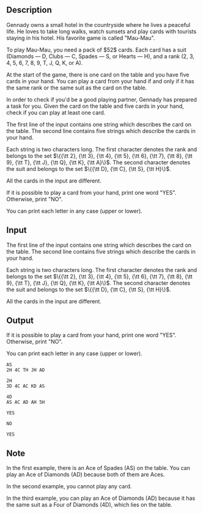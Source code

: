 ## Description

<div><p>Gennady owns a small hotel in the countryside where he lives a peaceful life. He loves to take long walks, watch sunsets and play cards with tourists staying in his hotel. His favorite game is called "Mau-Mau".</p><p>To play Mau-Mau, you need a pack of $52$ cards. Each card has a suit (Diamonds — <span class="tex-font-style-tt">D</span>, Clubs — <span class="tex-font-style-tt">C</span>, Spades — <span class="tex-font-style-tt">S</span>, or Hearts — <span class="tex-font-style-tt">H</span>), and a rank (<span class="tex-font-style-tt">2</span>, <span class="tex-font-style-tt">3</span>, <span class="tex-font-style-tt">4</span>, <span class="tex-font-style-tt">5</span>, <span class="tex-font-style-tt">6</span>, <span class="tex-font-style-tt">7</span>, <span class="tex-font-style-tt">8</span>, <span class="tex-font-style-tt">9</span>, <span class="tex-font-style-tt">T</span>, <span class="tex-font-style-tt">J</span>, <span class="tex-font-style-tt">Q</span>, <span class="tex-font-style-tt">K</span>, or <span class="tex-font-style-tt">A</span>).</p><p>At the start of the game, there is one card on the table and you have five cards in your hand. You can play a card from your hand if and only if it has the same rank or the same suit as the card on the table.</p><p>In order to check if you'd be a good playing partner, Gennady has prepared a task for you. Given the card on the table and five cards in your hand, check if you can play at least one card.</p></div><div class="input-specification"><p>The first line of the input contains one string which describes the card on the table. The second line contains five strings which describe the cards in your hand.</p><p>Each string is two characters long. The first character denotes the rank and belongs to the set $\{{\tt 2}, {\tt 3}, {\tt 4}, {\tt 5}, {\tt 6}, {\tt 7}, {\tt 8}, {\tt 9}, {\tt T}, {\tt J}, {\tt Q}, {\tt K}, {\tt A}\}$. The second character denotes the suit and belongs to the set $\{{\tt D}, {\tt C}, {\tt S}, {\tt H}\}$.</p><p>All the cards in the input are different.</p></div><div class="output-specification"><p>If it is possible to play a card from your hand, print one word "<span class="tex-font-style-tt">YES</span>". Otherwise, print "<span class="tex-font-style-tt">NO</span>".</p><p>You can print each letter in any case (upper or lower).</p></div>

## Input

<p>The first line of the input contains one string which describes the card on the table. The second line contains five strings which describe the cards in your hand.</p><p>Each string is two characters long. The first character denotes the rank and belongs to the set $\{{\tt 2}, {\tt 3}, {\tt 4}, {\tt 5}, {\tt 6}, {\tt 7}, {\tt 8}, {\tt 9}, {\tt T}, {\tt J}, {\tt Q}, {\tt K}, {\tt A}\}$. The second character denotes the suit and belongs to the set $\{{\tt D}, {\tt C}, {\tt S}, {\tt H}\}$.</p><p>All the cards in the input are different.</p>

## Output

<p>If it is possible to play a card from your hand, print one word "<span class="tex-font-style-tt">YES</span>". Otherwise, print "<span class="tex-font-style-tt">NO</span>".</p><p>You can print each letter in any case (upper or lower).</p>





```input1
AS
2H 4C TH JH AD
```




```input2
2H
3D 4C AC KD AS
```




```input3
4D
AS AC AD AH 5H
```




```output1
YES
```




```output2
NO
```




```output3
YES
```



## Note

<p>In the first example, there is an Ace of Spades (<span class="tex-font-style-tt">AS</span>) on the table. You can play an Ace of Diamonds (<span class="tex-font-style-tt">AD</span>) because both of them are Aces.</p><p>In the second example, you cannot play any card.</p><p>In the third example, you can play an Ace of Diamonds (<span class="tex-font-style-tt">AD</span>) because it has the same suit as a Four of Diamonds (<span class="tex-font-style-tt">4D</span>), which lies on the table.</p>
